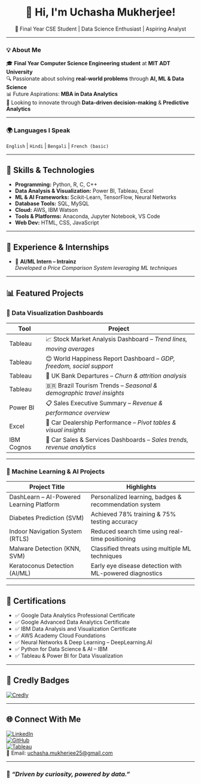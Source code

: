 <h1 align="center">👋 Hi, I'm Uchasha Mukherjee!</h1>
<p align="center">
  🚀 Final Year CSE Student | Data Science Enthusiast | Aspiring Analyst  
</p>

---

### 💡 About Me

🎓 **Final Year Computer Science Engineering student** at **MIT ADT University**  
🔍 Passionate about solving **real-world problems** through **AI, ML & Data Science**  
📊 Future Aspirations: **MBA in Data Analytics**  
💼 Looking to innovate through **Data-driven decision-making** & **Predictive Analytics**

---

### 🌍 Languages I Speak

`English` | `Hindi` | `Bengali` | `French (basic)`

---

## 🧠 Skills & Technologies

- **Programming:** Python, R, C, C++
- **Data Analysis & Visualization:** Power BI, Tableau, Excel  
- **ML & AI Frameworks:** Scikit-Learn, TensorFlow, Neural Networks  
- **Database Tools:** SQL, MySQL  
- **Cloud:** AWS, IBM Watson  
- **Tools & Platforms:** Anaconda, Jupyter Notebook, VS Code  
- **Web Dev:** HTML, CSS, JavaScript  

---

## 💼 Experience & Internships

- 🔹 **AI/ML Intern – Intrainz**  
  *Developed a Price Comparison System leveraging ML techniques*

---

## 📊 Featured Projects

### 🔹 Data Visualization Dashboards

| Tool        | Project                                                                 |
|-------------|-------------------------------------------------------------------------|
| Tableau     | 📈 Stock Market Analysis Dashboard – *Trend lines, moving averages*     |
| Tableau     | 😊 World Happiness Report Dashboard – *GDP, freedom, social support*    |
| Tableau     | 🏦 UK Bank Departures – *Churn & attrition analysis*                    |
| Tableau     | 🇧🇷 Brazil Tourism Trends – *Seasonal & demographic travel insights*     |
| Power BI    | 📋 Sales Executive Summary – *Revenue & performance overview*           |
| Excel       | 🚗 Car Dealership Performance – *Pivot tables & visual insights*        |
| IBM Cognos  | 🚙 Car Sales & Services Dashboards – *Sales trends, revenue analytics*  |

---

### 🤖 Machine Learning & AI Projects

| Project Title                                             | Highlights                                                |
|-----------------------------------------------------------|-----------------------------------------------------------|
| DashLearn – AI-Powered Learning Platform                  | Personalized learning, badges & recommendation system     |
| Diabetes Prediction (SVM)                                 | Achieved 78% training & 75% testing accuracy              |
| Indoor Navigation System (RTLS)                           | Reduced search time using real-time positioning           |
| Malware Detection (KNN, SVM)                              | Classified threats using multiple ML techniques           |
| Keratoconus Detection (AI/ML)                             | Early eye disease detection with ML-powered diagnostics   |

---

## 🧾 Certifications

- ✅ Google Data Analytics Professional Certificate  
- ✅ Google Advanced Data Analytics Certificate  
- ✅ IBM Data Analysis and Visualization Certificate  
- ✅ AWS Academy Cloud Foundations  
- ✅ Neural Networks & Deep Learning – DeepLearning.AI  
- ✅ Python for Data Science & AI – IBM  
- ✅ Tableau & Power BI for Data Visualization  

---

## 🏅 Credly Badges  
[![Credly](https://img.shields.io/badge/Credly-Badges-orange)](https://www.credly.com/users/uchasha-mukherjee)

---

## 🌐 Connect With Me

[![LinkedIn](https://img.shields.io/badge/LinkedIn-Uchasha%20Mukherjee-blue?style=for-the-badge&logo=linkedin)](https://www.linkedin.com/in/uchasha-mukherjee-409939284/)  
[![GitHub](https://img.shields.io/badge/GitHub-Uchasha2825-black?style=for-the-badge&logo=github)](https://github.com/uchasha2825)  
[![Tableau](https://img.shields.io/badge/Tableau-Visualizations-orange?style=for-the-badge&logo=tableau)](https://public.tableau.com/app/profile/uchasha.mukherjee/vizzes)  
📧 Email: [uchasha.mukherjee25@gmail.com](mailto:uchasha.mukherjee25@gmail.com)

---

### 🌟 *“Driven by curiosity, powered by data.”*
